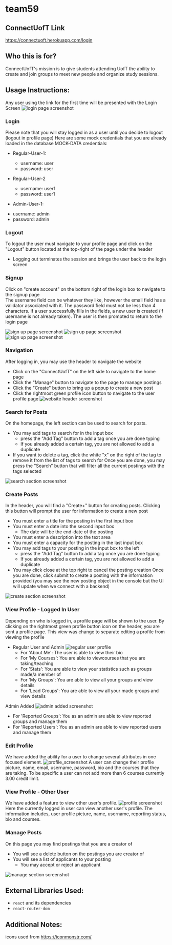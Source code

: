 # team59

## ConnectUofT Link
https://connectuoft.herokuapp.com/login
## Who this is for?
ConnectUofT's mission is to give students attending UofT the ability to create and join groups to meet new people and organize study sessions.
## Usage Instructions:
Any user using the link for the first time will be presented with the Login Screen
![login page screenshot](Files/screenshots_phase1/login.png)

### Login
Please note that you will stay logged in as a user until you decide to logout (logout in profile page)
Here are some mock credentials that you are already loaded in the database
MOCK-DATA credentials:
- Regular-User-1:
  * username: user
  * password: user

- Regular-User-2
  * username: user1
  * password: user1

- Admin-User-1: 
* username: admin
* password: admin


### Logout
To logout the user must navigate to your profile page and click on the "Logout" button located
at the top-right of the page under the header
* Logging out terminates the session and brings the user back to the login screen

### Signup
Click on "create account" on the bottom right of the login box to navigate to the signup page \
The username field can be whatever they like, however the email field has a validator associated with it.
The password field must not be less than 4 characters.
If a user successfully fills in the fields, a new user is created (if username is not already taken).
The user is then prompted to return to the login page

![sign up page screenshot](Files/screenshots_phase2/signup.png) ![sign up page screenshot](Files/screenshots_phase2/signup-taken.png)  ![sign up page screenshot](Files/screenshots_phase2/signup-success.png) 

### Navigation
After logging in, you may use the header to navigate the website
* Click on the "ConnectUofT" on the left side to navigate to the home page
* Click the "Manage" button to navigate to the page to manage postings
* Click the "Create" button to bring up a popup to create a new post
* Click the rightmost green profile icon button to navigate to the user profile page
![website header screenshot](Files/screenshots_phase1/header.png)

### Search for Posts
On the homepage, the left section can be used to search for posts. 
* You may add tags to search for in the input box
    * press the "Add Tag" button to add a tag once you are done typing
    * If you already added a certain tag, you are not allowed to add a duplicate
* If you want to delete a tag, click the white "x" on the right of the tag to remove it 
  from the list of tags to search for 
Once you are done, you may press the "Search" button that will filter all the current postings with the tags selected
  
![search section screenshot](Files/screenshots_phase1/search.png)

### Create Posts
In the header, you will find a "Create+" button for creating posts.
Clicking this button will prompt the user for information to create a new post
* You must enter a title for the posting in the first input box
* You must enter a date into the second input box
  * The date will be the end-date of the posting
* You must enter a description into the text area
* You must enter a capacity for the posting in the last input box
* You may add tags to your posting  in the input box to the left
    * press the "Add Tag" button to add a tag once you are done typing
    * If you already added a certain tag, you are not allowed to add a duplicate
* You may click close at the top right to cancel the posting creation
Once you are done, click submit to create a posting with the information provided
(you may see the new posting object in the console but the UI will update when we connect with a backend)

![create section screenshot](Files/screenshots_phase2/create.PNG)


### View Profile - Logged In User
Depending on who is logged in, a profile page will be shown to the user.
By clicking on the rightmost green profile button icon on the header,
you are sent a profile page.
This view was change to separate editing a profile from viewing the profile

- Regular User and Admin
 ![regular user profile](Files/screenshots_phase1/profile-main.png)
  * For 'About Me': The user is able to view their bio
  * For 'My Courses': You are able to viewcourses that you are taking/teaching
  * For 'Stats': You are able to view your statistics such as groups made/a member of
  * For 'My Groups': You are able to view all your groups and view details
  * For 'Lead Groups': You are able to view all your made groups and view details

Admin Added
![admin added screenshot](Files/screenshots_phase1/admin_added.png)
* For 'Reported Groups': You as an admin are able to view reported groups and manage them
* For 'Reported Users': You as an admin are able to view reported users and manage them

### Edit Profile
We have added the ability for a user to change several attributes in one focused element.
![profile_screenshot](Files/screenshots_phase2/profile-edit.PNG)
A user can change their profile picture, name, email, username, password, bio and the courses that they are taking.
To be specific a user can not add more than 6 courses currently 3.00 credit limit.

### View Profile - Other User
We have added a feature to view other user's profile.
![profile screenshot](Files/screenshots_phase2/profile-other-user.PNG)
Here the currently logged in user can view another user's profile.
The information includes, user profile picture, name, username, reporting status,
bio and courses.

### Manage Posts
On this page you may find postings that you are a creator of
* You will see a delete button on the postings you are creator of
* You will see a list of applicants to your posting
  * You may accept or reject an applicant

![manage section screenshot](Files/screenshots_phase1/manage.PNG)

## External Libraries Used:
* `react` and its dependencies
* `react-router-dom`

## Additional Notes:
icons used from https://iconmonstr.com/
